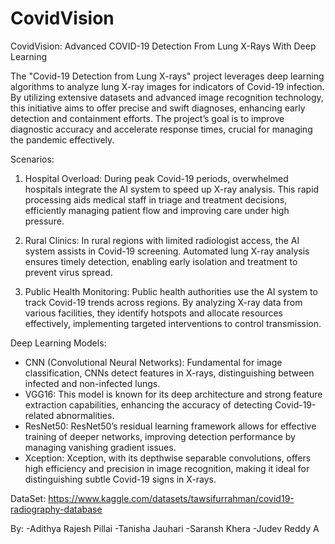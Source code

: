 # CovidVision



CovidVision: Advanced COVID-19 Detection From Lung X-Rays With Deep Learning

The "Covid-19 Detection from Lung X-rays" project leverages deep learning algorithms to analyze lung X-ray images for indicators of Covid-19 infection. By utilizing extensive datasets and advanced image recognition technology, this initiative aims to offer precise and swift diagnoses, enhancing early detection and containment efforts. The project’s goal is to improve diagnostic accuracy and accelerate response times, crucial for managing the pandemic effectively.

Scenarios:

1. Hospital Overload: During peak Covid-19 periods, overwhelmed hospitals integrate the AI system to speed up X-ray analysis. This rapid processing aids medical staff in triage and treatment decisions, efficiently managing patient flow and improving care under high pressure.

2. Rural Clinics: In rural regions with limited radiologist access, the AI system assists in Covid-19 screening. Automated lung X-ray analysis ensures timely detection, enabling early isolation and treatment to prevent virus spread.

3. Public Health Monitoring: Public health authorities use the AI system to track Covid-19 trends across regions. By analyzing X-ray data from various facilities, they identify hotspots and allocate resources effectively, implementing targeted interventions to control transmission.

Deep Learning Models:

- CNN (Convolutional Neural Networks): Fundamental for image classification, CNNs detect features in X-rays, distinguishing between infected and non-infected lungs.
- VGG16: This model is known for its deep architecture and strong feature extraction capabilities, enhancing the accuracy of detecting Covid-19-related abnormalities.
- ResNet50: ResNet50’s residual learning framework allows for effective training of deeper networks, improving detection performance by managing vanishing gradient issues.
- Xception: Xception, with its depthwise separable convolutions, offers high efficiency and precision in image recognition, making it ideal for distinguishing subtle Covid-19 signs in X-rays.



DataSet: https://www.kaggle.com/datasets/tawsifurrahman/covid19-radiography-database

By: 
  -Adithya Rajesh Pillai
  -Tanisha Jauhari
  -Saransh Khera
  -Judev Reddy A
